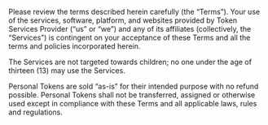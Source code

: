 Please review the terms described herein carefully (the “Terms”). Your use of the services, software, platform, and websites provided by Token Services Provider (“us” or “we”) and any of its affiliates (collectively, the “Services”) is contingent on your acceptance of these Terms and all the terms and policies incorporated herein.

The Services are not targeted towards children; no one under the age of thirteen (13) may use the Services.

Personal Tokens are sold “as-is” for their intended purpose with no refund possible. Personal Tokens shall not be transferred, assigned or otherwise used except in compliance with these Terms and all applicable laws, rules and regulations.
